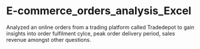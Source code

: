 # E-commerce_orders_analysis_Excel
Analyzed an online orders from a trading platform called Tradedepot to gain insights into order fulfilment cylce, peak order delivery period, sales revenue amongst other questions.
